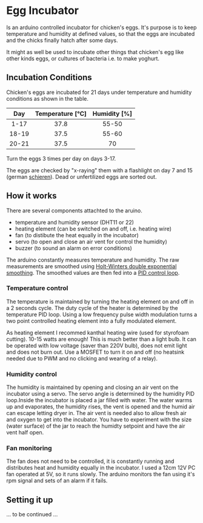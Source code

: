 # Egg Incubator

Is an arduino controlled incubator for chicken's eggs. It's purpose is to keep temperature and humidity at defined values, 
so that the eggs are incubated and the chicks finally hatch after some days.

It might as well be used to incubate other things that chicken's egg like other kinds eggs, 
or cultures of bacteria i.e. to make yoghurt.

## Incubation Conditions

Chicken's eggs are incubated for 21 days under temperature and humidity conditions as shown in the table.

| Day   | Temperature [°C] | Humidity [%] |
|:-----:|:----------------:|:------------:|
|  1-17 |      37.8        |    55-50     |
| 18-19 |      37.5        |    55-60     |
| 20-21 |      37.5        |      70      |

Turn the eggs 3 times per day on days 3-17.

The eggs are checked by "x-raying" them with a flashlight on day 7 and 15 
(german [schieren](https://de.wikipedia.org/wiki/Schieren_(Biologie))). 
Dead or unfertilized eggs are sorted out.

## How it works

There are several components attachted to the aruino.

- temperature and humidity sensor (DHT11 or 22)
- heating element (can be switched on and off, i.e. heating wire)
- fan (to distibute the heat equally in the incubator)
- servo (to open and close an air vent for control the humidity)
- buzzer (to sound an alarm on error conditions)

The arduino constantly measures temperature and humidity. The raw measurements are smoothed using 
[Holt-Winters double exponential smoothing](https://en.wikipedia.org/wiki/Exponential_smoothing#Double_exponential_smoothing).
The smoothed values are then fed into a [PID control loop](https://en.wikipedia.org/wiki/PID_controller).

### Temperature control

The temperature is maintained by turning the heating element on and off in a 2 seconds cycle. The duty cycle of the heater 
is determined by the temperature PID loop. Using a low frequency pulse width modulation turns a two point controlled 
heating element into a fully modulated element.

As heating element I recommed kanthal heating wire (used for styrofoam cutting). 10-15 watts are enough!
This is much better than a light bulb. It can be operated with low voltage (saver than 220V bulb), does not emit light
and does not burn out. Use a MOSFET to turn it on and off (no heatsink needed due to PWM and no clicking and wearing of a relay).

### Humidity control

The humidity is maintained by opening and closing an air vent on the incubator using a servo. The servo angle is
determined by the humidity PID loop.Inside the incubator is placed a jar filled with water.
The water warms up and evaporates, the humidity rises, the vent is opened and the humid air can escape letting dryer in.
The air vent is needed also to allow fresh air and oxygen to get into the incubator. You have to experiment with the size 
(water surface) of the jar to reach the humidty setpoint and have the air vent half open.

### Fan monitoring

The fan does not need to be controlled, it is constantly running and distributes heat and humidity equally in the incubator.
I used a 12cm 12V PC fan operated at 5V, so it runs slowly.
The arduino monitors the fan using it's rpm signal and sets of an alarm if it fails.

## Setting it up

... to be continued ...
